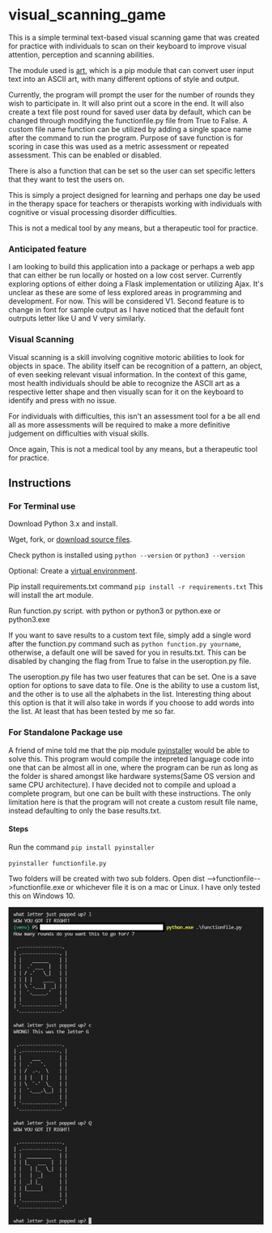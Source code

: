 # visual_scanning_game
This is a simple terminal text-based visual scanning game that was created for practice with individuals to scan on their keyboard to improve visual attention, perception and scanning abilities.

The module used is [art](https://pypi.org/project/art/), which is a pip module that can convert user input text into an ASCII art, with many different options of style and output.

Currently, the program will prompt the user for the number of rounds they wish to participate in. It will also print out a score in the end.
It will also create a text file post round for saved user data by default, which can be changed through modifying the functionfile.py file from True to False. A custom file name function can be utilized by adding a single space name after the command to run the program. Purpose of save function is for scoring in case this was used as a metric assessment or repeated assessment. This can be enabled or disabled.

There is also a function that can be set so the user can set specific letters that they want to test the users on.

This is simply a project designed for learning and perhaps one day be used in the therapy space for teachers or therapists working with individuals with cognitive or visual processing disorder difficulties.

This is not a medical tool by any means, but a therapeutic tool for practice.

<h3>Anticipated feature</h3>
I am looking to build this application into a package or perhaps a web app that can either be run locally or hosted on a low cost server. Currently exploring options of either doing a Flask implementation or utilizing Ajax. It's unclear as these are some of less explored areas in programming and development. For now. This will be considered V1.
Second feature is to change in font for sample output as I have noticed that the default font outrputs letter like U and V very similarly.

<h3>Visual Scanning</h3>
Visual scanning is a skill involving cognitive motoric abilities to look for objects in space. The ability itself can be recognition of a pattern, an object, of even seeking relevant visual information. In the context of this game, most health individuals should be able to recognize the ASCII art as a respective letter shape and then visually scan for it on the keyboard to identify and press with no issue.

For individuals with difficulties, this isn't an assessment tool for a be all end all as more assessments will be required to make a more definitive judgement on difficulties with visual skills.

Once again, This is not a medical tool by any means, but a therapeutic tool for practice.

<h2>Instructions</h2>
<h3>For Terminal use</h3>
Download Python 3.x and install.

Wget, fork, or [download source files](https://www.alphr.com/download-files-github/).

Check python is installed using ``python --version`` or ``python3 --version``

Optional: Create a [virtual environment](https://docs.python.org/3/library/venv.html). 

Pip install requirements.txt command ``pip install -r requirements.txt`` This will install the art module.

Run function.py script. with python or python3 or python.exe or python3.exe

If you want to save results to a custom text file, simply add a single word after the function.py command such as ``python function.py yourname``, otherwise, a default one will be saved for you in results.txt. This can be disabled by changing the flag from True to false in the useroption.py file.

The useroption.py file has two user features that can be set. One is a save option for options to save data to file. One is the ability to use a custom list, and the other is to use all the alphabets in the list. Interesting thing about this option is that it will also take in words if you choose to add words into the list. At least that has been tested by me so far.

<h3>For Standalone Package use</h3>

A friend of mine told me that the pip module [pyinstaller](https://pypi.org/project/pyinstaller) would be able to solve this. This program would compile the intepreted language code into one that can be almost all in one, where the program can be run as long as the folder is shared amongst like hardware systems(Same OS version and same CPU architecture). I have decided not to compile and upload a complete program, but one can be built with these instructions. The only limitation here is that the program will not create a custom result file name, instead defaulting to only the base results.txt.

<h4>Steps</h4>

Run the command ``pip install pyinstaller``

``pyinstaller functionfile.py``

Two folders will be created with two sub folders. Open dist -->functionfile-->functionfile.exe or whichever file it is on a mac or Linux. I have only tested this on Windows 10. 


![image](https://github.com/kawangwong/visual_scanning_game/blob/main/Screenshot.jpg?raw=true)
